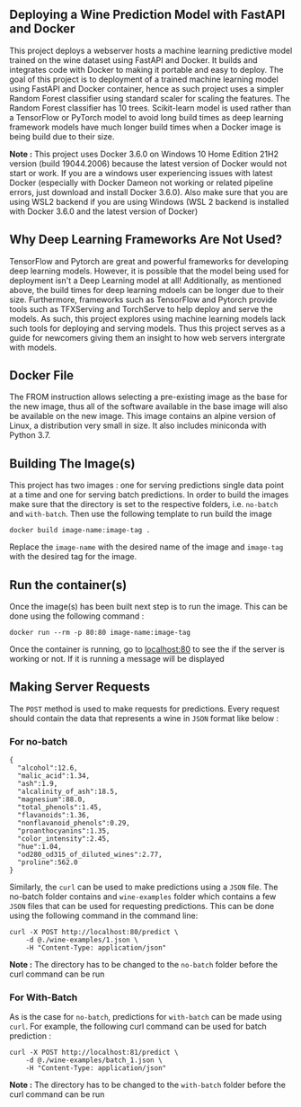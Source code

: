 ## Deploying a Wine Prediction Model with FastAPI and Docker

This project deploys a webserver hosts a machine learning predictive model trained on the wine dataset using FastAPI and Docker. It builds and integrates code with Docker to making it portable and easy to deploy. The goal of this project is to deployment of a trained machine learning model using FastAPI and Docker container, hence as such project uses a simpler Random Forest classifier using standard scaler for scaling the features. The Random Forest classifier has 10 trees. Scikit-learn model is used rather than a TensorFlow or PyTorch model to avoid long build times as deep learning framework models have much longer build times when a Docker image is being build due to their size. 

**Note :** This project uses Docker 3.6.0 on Windows 10 Home  Edition 21H2 version (build 19044.2006) because the latest version of Docker would not start or work. If you are a windows user experiencing issues with latest Docker (especially with Docker Dameon not working or related pipeline errors, just download and install Docker 3.6.0). Also make sure that you are using WSL2 backend if you are using Windows (WSL 2 backend is installed with Docker 3.6.0 and the latest version of Docker)

## Why Deep Learning Frameworks Are Not Used?
TensorFlow and Pytorch are great and powerful frameworks for developing deep learning models. However, it is possible that the model being used for deployment isn't a Deep Learning model at all! Additionally, as mentioned above, the build times for deep learning mdoels can be longer due to their size. Furthermore, frameworks such as TensorFlow and Pytorch provide tools such as TFXServing and TorchServe to help deploy and serve the models. As such, this project explores using machine learning models lack such tools for deploying and serving models. Thus this project serves as a guide for newcomers giving them an insight to how web servers intergrate with models.

## Docker File
The FROM instruction allows selecting a pre-existing image as the base for the new image, thus all of the software available in the base image will also be available on the new image. This image contains an alpine version of Linux, a distribution very small in size. It also includes miniconda with Python 3.7.

## Building The Image(s)
This project has two images : one for serving predictions single data point at a time and one for serving batch predictions. In order to build the images make sure that the directory is set to the respective folders, i.e. `no-batch` and `with-batch`. Then use the following template to run build the image
```
docker build image-name:image-tag .
```
Replace the `image-name` with the desired name of the image and `image-tag` with the desired tag for the image. 


## Run the container(s)
Once the image(s) has been built next step is to run the image. This can be done using the following command :
```
docker run --rm -p 80:80 image-name:image-tag
```
Once the container is running,  go to  [localhost:80](http://localhost:80) to see the if the server is working or not. If it is running a message will be displayed

## Making Server Requests
The `POST` method is used to make requests for predictions. Every request should contain the data that represents a wine in `JSON` format like below :

### For no-batch
```
{
  "alcohol":12.6,
  "malic_acid":1.34,
  "ash":1.9,
  "alcalinity_of_ash":18.5,
  "magnesium":88.0,
  "total_phenols":1.45,
  "flavanoids":1.36,
  "nonflavanoid_phenols":0.29,
  "proanthocyanins":1.35,
  "color_intensity":2.45,
  "hue":1.04,
  "od280_od315_of_diluted_wines":2.77,
  "proline":562.0
}
```

Similarly, the `curl` can be used to make predictions using a `JSON` file. The no-batch folder contains and `wine-examples` folder which contains a few `JSON` files that can be used for requesting predictions. This can be done using the following command in the command line:
```
curl -X POST http://localhost:80/predict \
    -d @./wine-examples/1.json \
    -H "Content-Type: application/json"
```

**Note :** The directory has to be changed to the `no-batch` folder before the curl command can be run


### For With-Batch
As is the case for `no-batch`, predictions for `with-batch` can be made using `curl`. For example, the following curl command can be used for batch prediction :
```
curl -X POST http://localhost:81/predict \
    -d @./wine-examples/batch_1.json \
    -H "Content-Type: application/json"
```
**Note :** The directory has to be changed to the `with-batch` folder before the curl command can be run
